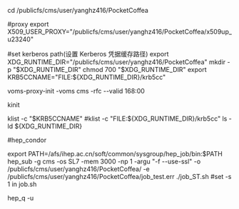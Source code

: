 cd /publicfs/cms/user/yanghz416/PocketCoffea

#proxy
export X509_USER_PROXY="/publicfs/cms/user/yanghz416/PocketCoffea/x509up_u23240"

#set kerberos path(设置 Kerberos 凭据缓存路径)
export XDG_RUNTIME_DIR="/publicfs/cms/user/yanghz416/PocketCoffea"
mkdir -p "$XDG_RUNTIME_DIR"
chmod 700 "$XDG_RUNTIME_DIR"
export KRB5CCNAME="FILE:${XDG_RUNTIME_DIR}/krb5cc"

voms-proxy-init -voms cms -rfc --valid 168:00

kinit

klist -c "$KRB5CCNAME"  #klist -c "FILE:${XDG_RUNTIME_DIR}/krb5cc"
ls -ld  ${XDG_RUNTIME_DIR}

#hep_condor

export PATH=/afs/ihep.ac.cn/soft/common/sysgroup/hep_job/bin:$PATH
hep_sub -g cms   -os SL7 -mem 3000 -np 1  -argu "-f --use-ssl"  -o /publicfs/cms/user/yanghz416/PocketCoffea/  -e /publicfs/cms/user/yanghz416/PocketCoffea/job_test.err  ./job_ST.sh  #set -s 1  in job.sh

hep_q -u
